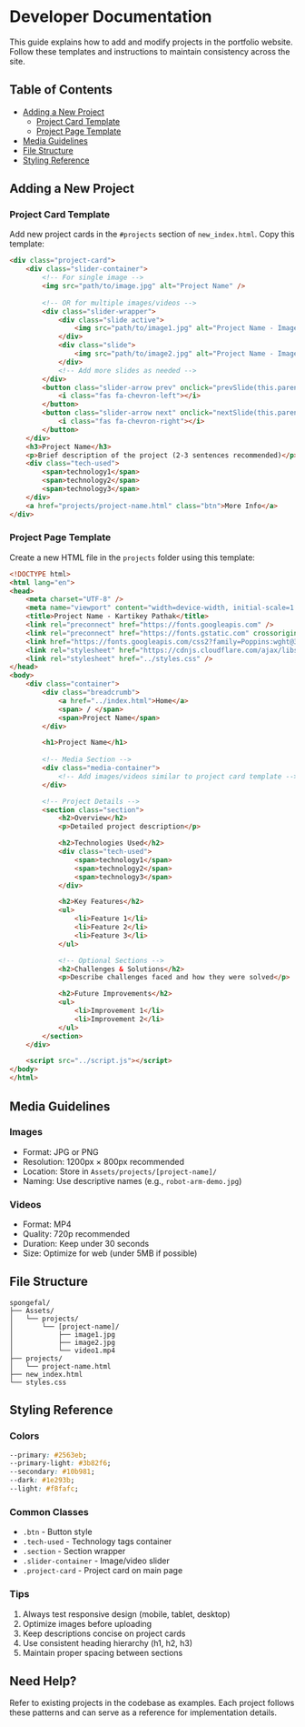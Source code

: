 # Developer Documentation

This guide explains how to add and modify projects in the portfolio website. Follow these templates and instructions to maintain consistency across the site.

## Table of Contents
- [Adding a New Project](#adding-a-new-project)
  - [Project Card Template](#project-card-template)
  - [Project Page Template](#project-page-template)
- [Media Guidelines](#media-guidelines)
- [File Structure](#file-structure)
- [Styling Reference](#styling-reference)

## Adding a New Project

### Project Card Template
Add new project cards in the `#projects` section of `new_index.html`. Copy this template:

```html
<div class="project-card">
    <div class="slider-container">
        <!-- For single image -->
        <img src="path/to/image.jpg" alt="Project Name" />
        
        <!-- OR for multiple images/videos -->
        <div class="slider-wrapper">
            <div class="slide active">
                <img src="path/to/image1.jpg" alt="Project Name - Image 1" />
            </div>
            <div class="slide">
                <img src="path/to/image2.jpg" alt="Project Name - Image 2" />
            </div>
            <!-- Add more slides as needed -->
        </div>
        <button class="slider-arrow prev" onclick="prevSlide(this.parentElement)">
            <i class="fas fa-chevron-left"></i>
        </button>
        <button class="slider-arrow next" onclick="nextSlide(this.parentElement)">
            <i class="fas fa-chevron-right"></i>
        </button>
    </div>
    <h3>Project Name</h3>
    <p>Brief description of the project (2-3 sentences recommended)</p>
    <div class="tech-used">
        <span>technology1</span>
        <span>technology2</span>
        <span>technology3</span>
    </div>
    <a href="projects/project-name.html" class="btn">More Info</a>
</div>
```

### Project Page Template
Create a new HTML file in the `projects` folder using this template:

```html
<!DOCTYPE html>
<html lang="en">
<head>
    <meta charset="UTF-8" />
    <meta name="viewport" content="width=device-width, initial-scale=1.0" />
    <title>Project Name - Kartikey Pathak</title>
    <link rel="preconnect" href="https://fonts.googleapis.com" />
    <link rel="preconnect" href="https://fonts.gstatic.com" crossorigin />
    <link href="https://fonts.googleapis.com/css2?family=Poppins:wght@300;400;500;600;700&family=Roboto+Mono:wght@400;500;600&display=swap" rel="stylesheet" />
    <link rel="stylesheet" href="https://cdnjs.cloudflare.com/ajax/libs/font-awesome/6.4.0/css/all.min.css" />
    <link rel="stylesheet" href="../styles.css" />
</head>
<body>
    <div class="container">
        <div class="breadcrumb">
            <a href="../index.html">Home</a>
            <span> / </span>
            <span>Project Name</span>
        </div>

        <h1>Project Name</h1>
        
        <!-- Media Section -->
        <div class="media-container">
            <!-- Add images/videos similar to project card template -->
        </div>

        <!-- Project Details -->
        <section class="section">
            <h2>Overview</h2>
            <p>Detailed project description</p>

            <h2>Technologies Used</h2>
            <div class="tech-used">
                <span>technology1</span>
                <span>technology2</span>
                <span>technology3</span>
            </div>

            <h2>Key Features</h2>
            <ul>
                <li>Feature 1</li>
                <li>Feature 2</li>
                <li>Feature 3</li>
            </ul>

            <!-- Optional Sections -->
            <h2>Challenges & Solutions</h2>
            <p>Describe challenges faced and how they were solved</p>

            <h2>Future Improvements</h2>
            <ul>
                <li>Improvement 1</li>
                <li>Improvement 2</li>
            </ul>
        </section>
    </div>

    <script src="../script.js"></script>
</body>
</html>
```

## Media Guidelines

### Images
- Format: JPG or PNG
- Resolution: 1200px × 800px recommended
- Location: Store in `Assets/projects/[project-name]/`
- Naming: Use descriptive names (e.g., `robot-arm-demo.jpg`)

### Videos
- Format: MP4
- Quality: 720p recommended
- Duration: Keep under 30 seconds
- Size: Optimize for web (under 5MB if possible)

## File Structure
```
spongefal/
├── Assets/
│   └── projects/
│       └── [project-name]/
│           ├── image1.jpg
│           ├── image2.jpg
│           └── video1.mp4
├── projects/
│   └── project-name.html
├── new_index.html
└── styles.css
```

## Styling Reference

### Colors
```css
--primary: #2563eb;
--primary-light: #3b82f6;
--secondary: #10b981;
--dark: #1e293b;
--light: #f8fafc;
```

### Common Classes
- `.btn` - Button style
- `.tech-used` - Technology tags container
- `.section` - Section wrapper
- `.slider-container` - Image/video slider
- `.project-card` - Project card on main page

### Tips
1. Always test responsive design (mobile, tablet, desktop)
2. Optimize images before uploading
3. Keep descriptions concise on project cards
4. Use consistent heading hierarchy (h1, h2, h3)
5. Maintain proper spacing between sections

## Need Help?
Refer to existing projects in the codebase as examples. Each project follows these patterns and can serve as a reference for implementation details.
